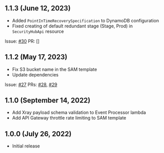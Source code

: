 ## 1.1.3 (June 12, 2023)

* Added `PointInTimeRecoverySpecification` to DynamoDB configuration
* Fixed creating of default redundant stage (Stage, Prod) in `SecurityHubApi` resource

Issue: [#30](https://github.com/jfrog/xray-aws-security-hub/issues/30)
PR: []

## 1.1.2 (May 17, 2023)

* Fix S3 bucket name in the SAM template
* Update dependencies

Issue: [#27](https://github.com/jfrog/xray-aws-security-hub/issues/27)
PRs: [#28](https://github.com/jfrog/xray-aws-security-hub/pull/28),
[#29](https://github.com/jfrog/xray-aws-security-hub/pull/29)

## 1.1.0 (September 14, 2022)

* Add Xray payload schema validation to Event Processor lambda
* Add API Gateway throttle rate limiting to SAM template 

## 1.0.0 (July 26, 2022)

* Initial release
